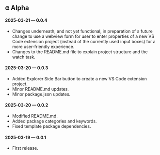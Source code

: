 ## ⍺ Alpha

#### 2025-03-21 — 0.0.4

-   Changes underneath, and not yet functional, in preparation of a future change to use a webview form for user to enter properties of a new VS Code extension project (instead of the currently used input boxes) for a more user-friendly experience.
-   Changes to the README.md file to explain project structure and the watch task.

#### 2025-03-20 — 0.0.3

-   Added Explorer Side Bar button to create a new VS Code extension project.
-   Minor README.md updates.
-   Minor package.json updates.

#### 2025-03-20 — 0.0.2

-   Modified README.md.
-   Added package categories and keywords.
-   Fixed template package dependencies.

#### 2025-03-19 — 0.0.1

-   First release.
